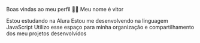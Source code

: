 Boas vindas ao meu perfil 💙💙
Meu nome é vitor

Estou estudando na Alura
Estou me desenvolvendo na linguagem JavaScript
Utilizo esse espaço para minha organização e compartilhamento dos meu projetos desenvolvidos

